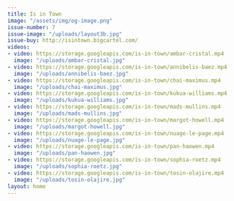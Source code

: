 ```yaml
---
title: Is in Town
image: "/assets/img/og-image.png"
issue-number: 7
issue-image: "/uploads/layout3b.jpg"
issue-buy: http://isintown.bigcartel.com/
videos:
- video: https://storage.googleapis.com/is-in-town/ambar-cristal.mp4
  image: "/uploads/ambar-cristal.jpg"
- video: https://storage.googleapis.com/is-in-town/annibelis-baez.mp4
  image: "/uploads/annibelis-baez.jpg"
- video: https://storage.googleapis.com/is-in-town/chai-maximus.mp4
  image: "/uploads/chai-maximus.jpg"
- video: https://storage.googleapis.com/is-in-town/kukua-williams.mp4
  image: "/uploads/kukua-williams.jpg"
- video: https://storage.googleapis.com/is-in-town/mads-mullins.mp4
  image: "/uploads/mads-mullins.jpg"
- video: https://storage.googleapis.com/is-in-town/margot-howell.mp4
  image: "/uploads/margot-howell.jpg"
- video: https://storage.googleapis.com/is-in-town/nuage-le-page.mp4
  image: "/uploads/nuage-le-page.jpg"
- video: https://storage.googleapis.com/is-in-town/pan-haowen.mp4
  image: "/uploads/pan-haowen.jpg"
- video: https://storage.googleapis.com/is-in-town/sophia-roetz.mp4
  image: "/uploads/sophia-roetz.jpg"
- video: https://storage.googleapis.com/is-in-town/tosin-olajire.mp4
  image: "/uploads/tosin-olajire.jpg"
layout: home
---
```


